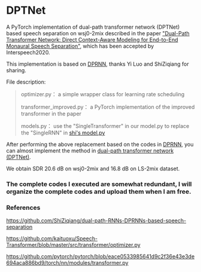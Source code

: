 # DPTNet

A PyTorch implementation of dual-path transformer network (DPTNet) based speech separation on wsj0-2mix described in the  paper  <a href="https://arxiv.org/abs/2007.13975">"Dual-Path Transformer Network: Direct Context-Aware Modeling for End-to-End Monaural Speech Separation"</a>, which has been accepted by Interspeech2020.  



This implementation is based on <a href="https://github.com/ShiZiqiang/dual-path-RNNs-DPRNNs-based-speech-separation">DPRNN</a>, thanks Yi Luo and ShiZiqiang for sharing.

File description:

> optimizer.py：                               a simple wrapper class for learning rate scheduling
>
> transformer_improved.py：       a PyTorch implementation of the improved transformer in the paper
>
> models.py：                                   use the "SingleTransformer" in our model.py to replace the "SingleRNN" in <a href="https://github.com/ShiZiqiang/dual-path-RNNs-DPRNNs-based-speech-separation/blob/master/models.py">shi's model.py</a>

After performing the above replacement based on the codes in <a href="https://github.com/ShiZiqiang/dual-path-RNNs-DPRNNs-based-speech-separation">DPRNN</a>, you can almost implement the method in <a href="https://arxiv.org/abs/2007.13975">dual-path transformer network (DPTNet)</a>.

We obtain SDR 20.6 dB on wsj0-2mix and 16.8 dB on LS-2mix dataset.

### The complete codes I executed are somewhat redundant, I will organize the complete codes and upload them when I am free.

### References

<a href="https://github.com/ShiZiqiang/dual-path-RNNs-DPRNNs-based-speech-separation">https://github.com/ShiZiqiang/dual-path-RNNs-DPRNNs-based-speech-separation</a>

<a href="https://github.com/kaituoxu/Speech-Transformer/blob/master/src/transformer/optimizer.py">https://github.com/kaituoxu/Speech-Transformer/blob/master/src/transformer/optimizer.py</a>

<a href="https://github.com/pytorch/pytorch/blob/eace0533985641d9c2f36e43e3de694aca886bd9/torch/nn/modules/transformer.py">https://github.com/pytorch/pytorch/blob/eace0533985641d9c2f36e43e3de694aca886bd9/torch/nn/modules/transformer.py</a>

